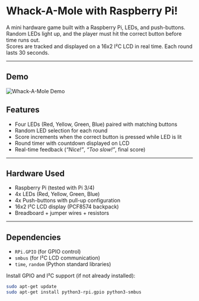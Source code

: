 # Whack-A-Mole with Raspberry Pi!

A mini hardware game built with a Raspberry Pi, LEDs, and push-buttons.  
Random LEDs light up, and the player must hit the correct button before time runs out.  
Scores are tracked and displayed on a 16x2 I²C LCD in real time. Each round lasts 30 seconds.

---
## Demo
![Whack-A-Mole Demo](demo.gif)

## Features
- Four LEDs (Red, Yellow, Green, Blue) paired with matching buttons  
- Random LED selection for each round  
- Score increments when the correct button is pressed while LED is lit  
- Round timer with countdown displayed on LCD  
- Real-time feedback (*“Nice!”*, *“Too slow!”*, final score)  

---

## Hardware Used
- Raspberry Pi (tested with Pi 3/4)  
- 4x LEDs (Red, Yellow, Green, Blue)  
- 4x Push-buttons with pull-up configuration  
- 16x2 I²C LCD display (PCF8574 backpack)  
- Breadboard + jumper wires + resistors  

---

## Dependencies
- `RPi.GPIO` (for GPIO control)  
- `smbus` (for I²C LCD communication)  
- `time`, `random` (Python standard libraries)  

Install GPIO and I²C support (if not already installed):  
```bash
sudo apt-get update
sudo apt-get install python3-rpi.gpio python3-smbus
